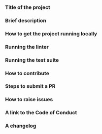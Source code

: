  ### Title of the project

### Brief description

### How to get the project running locally

### Running the linter

### Running the test suite

### How to contribute

### Steps to submit a PR

### How to raise issues

### A link to the Code of Conduct

### A changelog
